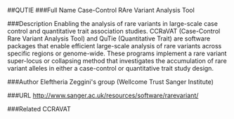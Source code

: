 ##QUTIE
###Full Name
Case-Control RAre Variant Analysis Tool

###Description
Enabling the analysis of rare variants in large-scale case control and quantitative trait association studies. CCRaVAT (Case-Control Rare Variant Analysis Tool) and QuTie (Quantitative Trait) are software packages that enable efficient large-scale analysis of rare variants across specific regions or genome-wide. These programs implement a rare variant super-locus or collapsing method that investigates the accumulation of rare variant alleles in either a case-control or quantitative trait study design.

###Author
Eleftheria Zeggini's group (Wellcome Trust Sanger Institute)

###URL
http://www.sanger.ac.uk/resources/software/rarevariant/

###Related
CCRAVAT


